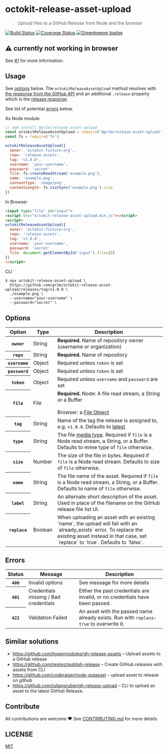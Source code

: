 # octokit-release-asset-upload

> Upload files to a GitHub Release from Node and the browser

[![Build Status](https://travis-ci.org/gr2m/octokit-release-asset-upload.svg?branch=master)](https://travis-ci.org/gr2m/octokit-release-asset-upload)
[![Coverage Status](https://coveralls.io/repos/gr2m/octokit-release-asset-upload/badge.svg?branch=master)](https://coveralls.io/github/gr2m/octokit-release-asset-upload?branch=master)
[![Greenkeeper badge](https://badges.greenkeeper.io/gr2m/octokit-release-asset-upload.svg)](https://greenkeeper.io/)

## ⚠️ currently not working in browser

See [#1](https://github.com/gr2m/octokit-release-asset-upload/issues/1) for more information.

## Usage

See [options](#options) below. The `octokitReleaseAssetUpload` method resolves
with [the response from the GitHub API](https://developer.github.com/v3/repos/releases/#upload-a-release-asset)
and an additional `.release` property which is the [release response](https://developer.github.com/v3/repos/releases/#get-a-single-release).

See list of potential [errors](#errors) below.

As Node module

```js
// npm install @gr2m/release-asset-upload
const octokitReleaseAssetUpload = require('@gr2m/release-asset-upload')
const fs = require('fs')

octokitReleaseAssetUpload({
  owner: 'octokit-fixture-org',
  repo: 'release-assets',
  tag: 'v1.0.0',
  username: 'your-username',
  password: 'secret'
  file: fs.createReadStream('example.png'),
  name: 'example.png',
  contentType: 'image/png',
  contentLength: fs.statSync('example.png').size
})
```

In Browser

```html
<input type="file" id="input">
<script src="octokit-release-asset-upload.min.js"></script>
<script>
octokitReleaseAssetUpload({
  owner: 'octokit-fixture-org',
  repo: 'release-assets',
  tag: 'v1.0.0',
  username: 'your-username',
  password: 'secret'
  file: document.getElementById('input').files[0]
})
</script>
```

CLI

```
$ npx octokit-release-asset-upload \
  https://github.com/gr2m/octokit-release-asset-upload/releases/tag/v1.0.0 \
  ./example.png \
  --username="your-username" \
  --password="secret" \
```

## Options

<table>
  <thead>
    <tr>
      <th>
        Option
      </th>
      <th>
        Type
      </th>
      <th>
        Description
      </th>
    </tr>
  </thead>
  <tbody>
    <tr>
      <th>
        <code>owner</code>
      </th>
      <td>
        String
      </td>
      <td>
        <strong>Required.</strong>
        Name of repository owner (username or organization)
      </td>
    </tr>
    <tr>
      <th>
        <code>repo</code>
      </th>
      <td>
        String
      </td>
      <td>
        <strong>Required.</strong>
        Name of repository
      </td>
    </tr>
    <tr>
      <th>
        <code>username</code>
      </th>
      <td>
        Object
      </td>
      <td>
        Required unless <code>token</code> is set
      </td>
    </tr>
    <tr>
      <th>
        <code>password</code>
      </th>
      <td>
        Object
      </td>
      <td>
        Required unless <code>token</code> is set
      </td>
    </tr>
    <tr>
      <th>
        <code>token</code>
      </th>
      <td>
        Object
      </td>
      <td>
        Required unless <code>username</code> and <code>password</code> are set
      </td>
    </tr>
    <tr>
      <th>
        <code>file</code>
      </th>
      <td>
        File
      </td>
      <td>
        <strong>Required.</strong>
        Node: A file read stream, a String or a Buffer<br><br>
        Browser: a <a href="https://developer.mozilla.org/en-US/docs/Web/API/File">File Object</a>
      </td>
    </tr>
    <tr>
      <th>
        <code>tag</code>
      </th>
      <td>
        String
      </td>
      <td>
        Name of the tag the release is assigned to, e.g. <code>v1.0.0</code>. Defaults to <a href="https://developer.github.com/v3/repos/releases/#get-the-latest-release">latest</a>
      </td>
    </tr>
    <tr>
      <th>
        <code>type</code>
      </th>
      <td>
        String
      </td>
      <td>
        The file <a href="https://www.iana.org/assignments/media-types/media-types.xhtml">media type</a>. Required if <code>file</code> is a Node read stream, a String, or a Buffer. Defaults to mime type of <code>file</code> otherwise.
      </td>
    </tr>
    <tr>
      <th>
        <code>size</code>
      </th>
      <td>
        Number
      </td>
      <td>
        The size of the file in bytes. Required if <code>file</code> is a Node read stream. Defaults to size of <code>file</code> otherwise.
      </td>
    </tr>
    <tr>
      <th>
        <code>name</code>
      </th>
      <td>
        String
      </td>
      <td>
        The file name of the asset. Required if <code>file</code> is a Node read stream, a String, or a Buffer. Defaults to name of <code>file</code> otherwise.
      </td>
    </tr>
    <tr>
      <th>
        <code>label</code>
      </th>
      <td>
        String
      </td>
      <td>
        An alternate short description of the asset. Used in place of the filename on the GitHub release file list UI.
      </td>
    </tr>
    <tr>
      <th>
        <code>replace</code>
      </th>
      <td>
        Boolean
      </td>
      <td>
        When uploading an asset with an existing `name`, the upload will fail with an `already_exists` error. To replace the existing asset instead in that case, set `replace` to `true`. Defaults to `false`.
      </td>
    </tr>
  </tbody>
</table>

## Errors

<table>
  <thead>
    <tr>
      <th>
        Status
      </th>
      <th>
        Message
      </th>
      <th>
        Description
      </th>
    </tr>
  </thead>
  <tr>
    <th>
      <code>400</code>
    </th>
    <td>
      Invalid options
    </td>
    <td>
      See message for more details
    </td>
  </tr>
  <tr>
    <th>
      <code>401</code>
    </th>
    <td>
      Credentials missing / Bad credentials
    </td>
    <td>
      Either the past credentials are invalid, or no credentials have been passed.
    </td>
  </tr>
  <tr>
    <th>
      <code>422</code>
    </th>
    <td>
      Validation Failed
    </td>
    <td>
      An asset with the passed name already exists.
      Run with <code>replace: true</code> to overwrite it.
    </td>
  </tr>
</table>

## Similar solutions

- https://github.com/hypermodules/gh-release-assets – Upload assets to a GitHub release
- https://github.com/remixz/publish-release – Create GitHub releases with assets from CLI
- https://github.com/coderaiser/node-putasset – upload asset to release on github
- https://github.com/juliangruber/gh-release-upload – CLI to upload an asset to the latest GitHub Release.

## Contribute

All contributions are welcome ❤️ See [CONTRIBUTING.md](CONTRIBUTING.md) for more details

## LICENSE

[MIT](LICENSE)
